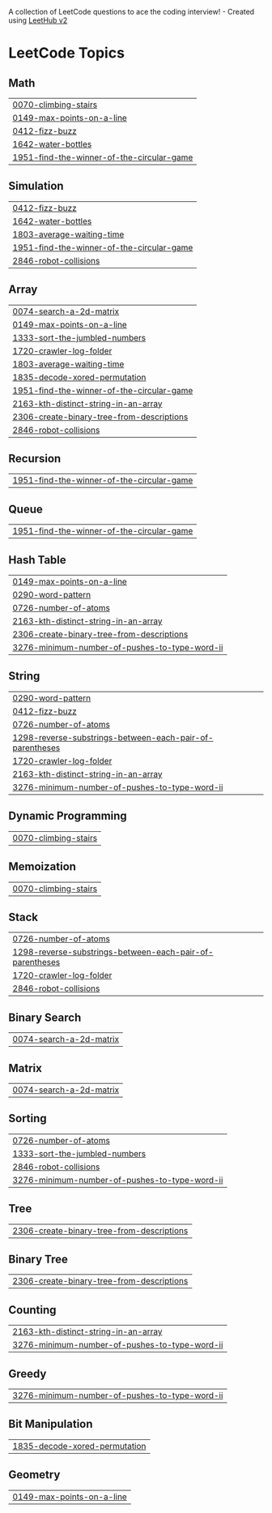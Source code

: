A collection of LeetCode questions to ace the coding interview! - Created using [LeetHub v2](https://github.com/arunbhardwaj/LeetHub-2.0)
<!---LeetCode Topics Start-->
# LeetCode Topics
## Math
|  |
| ------- |
| [0070-climbing-stairs](https://github.com/dinesh5039/LEETCODE/tree/master/0070-climbing-stairs) |
| [0149-max-points-on-a-line](https://github.com/dinesh5039/LEETCODE/tree/master/0149-max-points-on-a-line) |
| [0412-fizz-buzz](https://github.com/dinesh5039/LEETCODE/tree/master/0412-fizz-buzz) |
| [1642-water-bottles](https://github.com/dinesh5039/LEETCODE/tree/master/1642-water-bottles) |
| [1951-find-the-winner-of-the-circular-game](https://github.com/dinesh5039/LEETCODE/tree/master/1951-find-the-winner-of-the-circular-game) |
## Simulation
|  |
| ------- |
| [0412-fizz-buzz](https://github.com/dinesh5039/LEETCODE/tree/master/0412-fizz-buzz) |
| [1642-water-bottles](https://github.com/dinesh5039/LEETCODE/tree/master/1642-water-bottles) |
| [1803-average-waiting-time](https://github.com/dinesh5039/LEETCODE/tree/master/1803-average-waiting-time) |
| [1951-find-the-winner-of-the-circular-game](https://github.com/dinesh5039/LEETCODE/tree/master/1951-find-the-winner-of-the-circular-game) |
| [2846-robot-collisions](https://github.com/dinesh5039/LEETCODE/tree/master/2846-robot-collisions) |
## Array
|  |
| ------- |
| [0074-search-a-2d-matrix](https://github.com/dinesh5039/LEETCODE/tree/master/0074-search-a-2d-matrix) |
| [0149-max-points-on-a-line](https://github.com/dinesh5039/LEETCODE/tree/master/0149-max-points-on-a-line) |
| [1333-sort-the-jumbled-numbers](https://github.com/dinesh5039/LEETCODE/tree/master/1333-sort-the-jumbled-numbers) |
| [1720-crawler-log-folder](https://github.com/dinesh5039/LEETCODE/tree/master/1720-crawler-log-folder) |
| [1803-average-waiting-time](https://github.com/dinesh5039/LEETCODE/tree/master/1803-average-waiting-time) |
| [1835-decode-xored-permutation](https://github.com/dinesh5039/LEETCODE/tree/master/1835-decode-xored-permutation) |
| [1951-find-the-winner-of-the-circular-game](https://github.com/dinesh5039/LEETCODE/tree/master/1951-find-the-winner-of-the-circular-game) |
| [2163-kth-distinct-string-in-an-array](https://github.com/dinesh5039/LEETCODE/tree/master/2163-kth-distinct-string-in-an-array) |
| [2306-create-binary-tree-from-descriptions](https://github.com/dinesh5039/LEETCODE/tree/master/2306-create-binary-tree-from-descriptions) |
| [2846-robot-collisions](https://github.com/dinesh5039/LEETCODE/tree/master/2846-robot-collisions) |
## Recursion
|  |
| ------- |
| [1951-find-the-winner-of-the-circular-game](https://github.com/dinesh5039/LEETCODE/tree/master/1951-find-the-winner-of-the-circular-game) |
## Queue
|  |
| ------- |
| [1951-find-the-winner-of-the-circular-game](https://github.com/dinesh5039/LEETCODE/tree/master/1951-find-the-winner-of-the-circular-game) |
## Hash Table
|  |
| ------- |
| [0149-max-points-on-a-line](https://github.com/dinesh5039/LEETCODE/tree/master/0149-max-points-on-a-line) |
| [0290-word-pattern](https://github.com/dinesh5039/LEETCODE/tree/master/0290-word-pattern) |
| [0726-number-of-atoms](https://github.com/dinesh5039/LEETCODE/tree/master/0726-number-of-atoms) |
| [2163-kth-distinct-string-in-an-array](https://github.com/dinesh5039/LEETCODE/tree/master/2163-kth-distinct-string-in-an-array) |
| [2306-create-binary-tree-from-descriptions](https://github.com/dinesh5039/LEETCODE/tree/master/2306-create-binary-tree-from-descriptions) |
| [3276-minimum-number-of-pushes-to-type-word-ii](https://github.com/dinesh5039/LEETCODE/tree/master/3276-minimum-number-of-pushes-to-type-word-ii) |
## String
|  |
| ------- |
| [0290-word-pattern](https://github.com/dinesh5039/LEETCODE/tree/master/0290-word-pattern) |
| [0412-fizz-buzz](https://github.com/dinesh5039/LEETCODE/tree/master/0412-fizz-buzz) |
| [0726-number-of-atoms](https://github.com/dinesh5039/LEETCODE/tree/master/0726-number-of-atoms) |
| [1298-reverse-substrings-between-each-pair-of-parentheses](https://github.com/dinesh5039/LEETCODE/tree/master/1298-reverse-substrings-between-each-pair-of-parentheses) |
| [1720-crawler-log-folder](https://github.com/dinesh5039/LEETCODE/tree/master/1720-crawler-log-folder) |
| [2163-kth-distinct-string-in-an-array](https://github.com/dinesh5039/LEETCODE/tree/master/2163-kth-distinct-string-in-an-array) |
| [3276-minimum-number-of-pushes-to-type-word-ii](https://github.com/dinesh5039/LEETCODE/tree/master/3276-minimum-number-of-pushes-to-type-word-ii) |
## Dynamic Programming
|  |
| ------- |
| [0070-climbing-stairs](https://github.com/dinesh5039/LEETCODE/tree/master/0070-climbing-stairs) |
## Memoization
|  |
| ------- |
| [0070-climbing-stairs](https://github.com/dinesh5039/LEETCODE/tree/master/0070-climbing-stairs) |
## Stack
|  |
| ------- |
| [0726-number-of-atoms](https://github.com/dinesh5039/LEETCODE/tree/master/0726-number-of-atoms) |
| [1298-reverse-substrings-between-each-pair-of-parentheses](https://github.com/dinesh5039/LEETCODE/tree/master/1298-reverse-substrings-between-each-pair-of-parentheses) |
| [1720-crawler-log-folder](https://github.com/dinesh5039/LEETCODE/tree/master/1720-crawler-log-folder) |
| [2846-robot-collisions](https://github.com/dinesh5039/LEETCODE/tree/master/2846-robot-collisions) |
## Binary Search
|  |
| ------- |
| [0074-search-a-2d-matrix](https://github.com/dinesh5039/LEETCODE/tree/master/0074-search-a-2d-matrix) |
## Matrix
|  |
| ------- |
| [0074-search-a-2d-matrix](https://github.com/dinesh5039/LEETCODE/tree/master/0074-search-a-2d-matrix) |
## Sorting
|  |
| ------- |
| [0726-number-of-atoms](https://github.com/dinesh5039/LEETCODE/tree/master/0726-number-of-atoms) |
| [1333-sort-the-jumbled-numbers](https://github.com/dinesh5039/LEETCODE/tree/master/1333-sort-the-jumbled-numbers) |
| [2846-robot-collisions](https://github.com/dinesh5039/LEETCODE/tree/master/2846-robot-collisions) |
| [3276-minimum-number-of-pushes-to-type-word-ii](https://github.com/dinesh5039/LEETCODE/tree/master/3276-minimum-number-of-pushes-to-type-word-ii) |
## Tree
|  |
| ------- |
| [2306-create-binary-tree-from-descriptions](https://github.com/dinesh5039/LEETCODE/tree/master/2306-create-binary-tree-from-descriptions) |
## Binary Tree
|  |
| ------- |
| [2306-create-binary-tree-from-descriptions](https://github.com/dinesh5039/LEETCODE/tree/master/2306-create-binary-tree-from-descriptions) |
## Counting
|  |
| ------- |
| [2163-kth-distinct-string-in-an-array](https://github.com/dinesh5039/LEETCODE/tree/master/2163-kth-distinct-string-in-an-array) |
| [3276-minimum-number-of-pushes-to-type-word-ii](https://github.com/dinesh5039/LEETCODE/tree/master/3276-minimum-number-of-pushes-to-type-word-ii) |
## Greedy
|  |
| ------- |
| [3276-minimum-number-of-pushes-to-type-word-ii](https://github.com/dinesh5039/LEETCODE/tree/master/3276-minimum-number-of-pushes-to-type-word-ii) |
## Bit Manipulation
|  |
| ------- |
| [1835-decode-xored-permutation](https://github.com/dinesh5039/LEETCODE/tree/master/1835-decode-xored-permutation) |
## Geometry
|  |
| ------- |
| [0149-max-points-on-a-line](https://github.com/dinesh5039/LEETCODE/tree/master/0149-max-points-on-a-line) |
<!---LeetCode Topics End-->